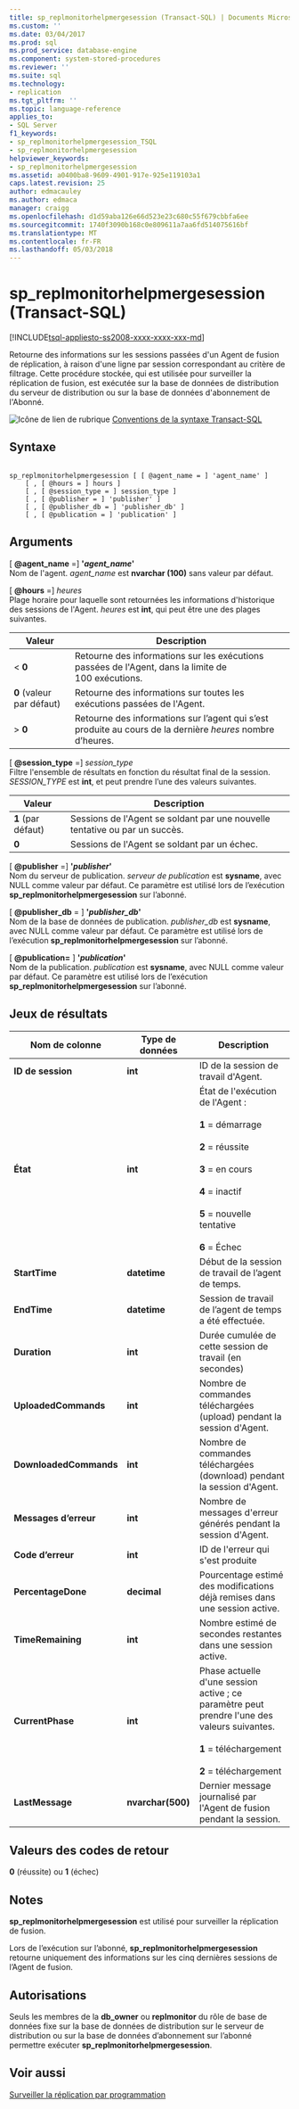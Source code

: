 ```yaml
---
title: sp_replmonitorhelpmergesession (Transact-SQL) | Documents Microsoft
ms.custom: ''
ms.date: 03/04/2017
ms.prod: sql
ms.prod_service: database-engine
ms.component: system-stored-procedures
ms.reviewer: ''
ms.suite: sql
ms.technology:
- replication
ms.tgt_pltfrm: ''
ms.topic: language-reference
applies_to:
- SQL Server
f1_keywords:
- sp_replmonitorhelpmergesession_TSQL
- sp_replmonitorhelpmergesession
helpviewer_keywords:
- sp_replmonitorhelpmergesession
ms.assetid: a0400ba8-9609-4901-917e-925e119103a1
caps.latest.revision: 25
author: edmacauley
ms.author: edmaca
manager: craigg
ms.openlocfilehash: d1d59aba126e66d523e23c680c55f679cbbfa6ee
ms.sourcegitcommit: 1740f3090b168c0e809611a7aa6fd514075616bf
ms.translationtype: MT
ms.contentlocale: fr-FR
ms.lasthandoff: 05/03/2018
---
```

# <a name="spreplmonitorhelpmergesession-transact-sql"></a>sp_replmonitorhelpmergesession (Transact-SQL)
[!INCLUDE[tsql-appliesto-ss2008-xxxx-xxxx-xxx-md](../../includes/tsql-appliesto-ss2008-xxxx-xxxx-xxx-md.md)]

  Retourne des informations sur les sessions passées d'un Agent de fusion de réplication, à raison d'une ligne par session correspondant au critère de filtrage. Cette procédure stockée, qui est utilisée pour surveiller la réplication de fusion, est exécutée sur la base de données de distribution du serveur de distribution ou sur la base de données d'abonnement de l'Abonné.  
  
 ![Icône de lien de rubrique](../../database-engine/configure-windows/media/topic-link.gif "Icône lien de rubrique") [Conventions de la syntaxe Transact-SQL](../../t-sql/language-elements/transact-sql-syntax-conventions-transact-sql.md)  
  
## <a name="syntax"></a>Syntaxe  
  
```  
  
sp_replmonitorhelpmergesession [ [ @agent_name = ] 'agent_name' ]  
    [ , [ @hours = ] hours ]  
    [ , [ @session_type = ] session_type ]  
    [ , [ @publisher = ] 'publisher' ]  
    [ , [ @publisher_db = ] 'publisher_db' ]  
    [ , [ @publication = ] 'publication' ]   
```  
  
## <a name="arguments"></a>Arguments  
 [ **@agent_name** =] **'***agent_name***'**  
 Nom de l'agent. *agent_name* est **nvarchar (100)** sans valeur par défaut.  
  
 [ **@hours** =] *heures*  
 Plage horaire pour laquelle sont retournées les informations d'historique des sessions de l'Agent. *heures* est **int**, qui peut être une des plages suivantes.  
  
|Valeur| Description|  
|-----------|-----------------|  
|< **0**|Retourne des informations sur les exécutions passées de l'Agent, dans la limite de 100 exécutions.|  
|**0** (valeur par défaut)|Retourne des informations sur toutes les exécutions passées de l'Agent.|  
|> **0**|Retourne des informations sur l’agent qui s’est produite au cours de la dernière *heures* nombre d’heures.|  
  
 [ **@session_type** =] *session_type*  
 Filtre l'ensemble de résultats en fonction du résultat final de la session. *SESSION_TYPE* est **int**, et peut prendre l’une des valeurs suivantes.  
  
|Valeur| Description|  
|-----------|-----------------|  
|**1** (par défaut)|Sessions de l'Agent se soldant par une nouvelle tentative ou par un succès.|  
|**0**|Sessions de l'Agent se soldant par un échec.|  
  
 [ **@publisher** =] **'***publisher***'**  
 Nom du serveur de publication. *serveur de publication* est **sysname**, avec NULL comme valeur par défaut. Ce paramètre est utilisé lors de l’exécution **sp_replmonitorhelpmergesession** sur l’abonné.  
  
 [ **@publisher_db** = ] **'***publisher_db***'**  
 Nom de la base de données de publication. *publisher_db* est **sysname**, avec NULL comme valeur par défaut. Ce paramètre est utilisé lors de l’exécution **sp_replmonitorhelpmergesession** sur l’abonné.  
  
 [  **@publication=** ] **'***publication***'**  
 Nom de la publication. *publication* est **sysname**, avec NULL comme valeur par défaut. Ce paramètre est utilisé lors de l’exécution **sp_replmonitorhelpmergesession** sur l’abonné.  
  
## <a name="result-sets"></a>Jeux de résultats  
  
|Nom de colonne|Type de données| Description|  
|-----------------|---------------|-----------------|  
|**ID de session**|**int**|ID de la session de travail d'Agent.|  
|**État**|**int**|État de l'exécution de l'Agent :<br /><br /> **1** = démarrage<br /><br /> **2** = réussite<br /><br /> **3** = en cours<br /><br /> **4** = inactif<br /><br /> **5** = nouvelle tentative<br /><br /> **6** = Échec|  
|**StartTime**|**datetime**|Début de la session de travail de l’agent de temps.|  
|**EndTime**|**datetime**|Session de travail de l’agent de temps a été effectuée.|  
|**Duration**|**int**|Durée cumulée de cette session de travail (en secondes)|  
|**UploadedCommands**|**int**|Nombre de commandes téléchargées (upload) pendant la session d'Agent.|  
|**DownloadedCommands**|**int**|Nombre de commandes téléchargées (download) pendant la session d'Agent.|  
|**Messages d’erreur**|**int**|Nombre de messages d'erreur générés pendant la session d'Agent.|  
|**Code d’erreur**|**int**|ID de l'erreur qui s'est produite|  
|**PercentageDone**|**decimal**|Pourcentage estimé des modifications déjà remises dans une session active.|  
|**TimeRemaining**|**int**|Nombre estimé de secondes restantes dans une session active.|  
|**CurrentPhase**|**int**|Phase actuelle d'une session active ; ce paramètre peut prendre l'une des valeurs suivantes.<br /><br /> **1** = téléchargement<br /><br /> **2** = téléchargement|  
|**LastMessage**|**nvarchar(500)**|Dernier message journalisé par l'Agent de fusion pendant la session.|  
  
## <a name="return-code-values"></a>Valeurs des codes de retour  
 **0** (réussite) ou **1** (échec)  
  
## <a name="remarks"></a>Notes  
 **sp_replmonitorhelpmergesession** est utilisé pour surveiller la réplication de fusion.  
  
 Lors de l’exécution sur l’abonné, **sp_replmonitorhelpmergesession** retourne uniquement des informations sur les cinq dernières sessions de l’Agent de fusion.  
  
## <a name="permissions"></a>Autorisations  
 Seuls les membres de la **db_owner** ou **replmonitor** du rôle de base de données fixe sur la base de données de distribution sur le serveur de distribution ou sur la base de données d’abonnement sur l’abonné permettre exécuter **sp_replmonitorhelpmergesession**.  
  
## <a name="see-also"></a>Voir aussi  
 [Surveiller la réplication par programmation](../../relational-databases/replication/monitor/programmatically-monitor-replication.md)  
  
  
